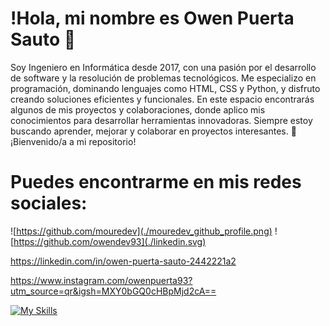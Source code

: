 # !Hola, mi nombre es Owen Puerta Sauto 👋

Soy Ingeniero en Informática desde 2017, con una pasión por el desarrollo de software y la resolución de problemas tecnológicos. Me especializo en programación, dominando lenguajes como HTML, CSS y Python, y disfruto creando soluciones eficientes y funcionales. En este espacio encontrarás algunos de mis proyectos y colaboraciones, donde aplico mis conocimientos para desarrollar herramientas innovadoras. Siempre estoy buscando aprender, mejorar y colaborar en proyectos interesantes. 🚀 ¡Bienvenido/a a mi repositorio!

# Puedes encontrarme en mis redes sociales:

![https://github.com/mouredev](./mouredev_github_profile.png)
![https://github.com/owendev93](./linkedin.svg)

https://linkedin.com/in/owen-puerta-sauto-2442221a2

https://www.instagram.com/owenpuerta93?utm_source=qr&igsh=MXY0bGQ0cHBpMjd2cA==

[![My Skills](https://skillicons.dev/icons?i=js,html,css,wasm)](https://skillicons.dev)


